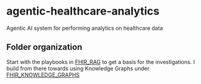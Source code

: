 # agentic-healthcare-analytics
Agentic AI system for performing analytics on healthcare data

## Folder organization

Start with the playbooks in [FHIR_RAG](./FHIR_RAG/) to get a basis for the investigations. I build from there towards using Knowledge Graphs under [FHIR_KNOWLEDGE_GRAPHS](./FHIR_KNOWLEDGE_GRAPHS/)